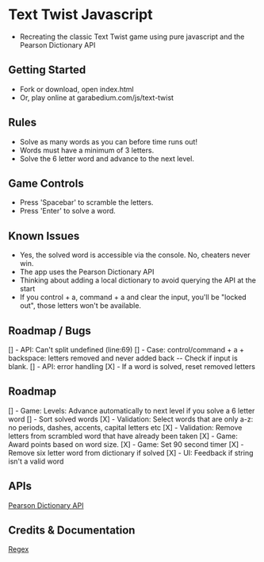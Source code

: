 # Text Twist Javascript
- Recreating the classic Text Twist game using pure javascript and the Pearson Dictionary API

## Getting Started
- Fork or download, open index.html
- Or, play online at garabedium.com/js/text-twist

## Rules
- Solve as many words as you can before time runs out!
- Words must have a minimum of 3 letters.
- Solve the 6 letter word and advance to the next level.

## Game Controls
- Press 'Spacebar' to scramble the letters.
- Press 'Enter' to solve a word.

## Known Issues
- Yes, the solved word is accessible via the console. No, cheaters never win.
- The app uses the Pearson Dictionary API
- Thinking about adding a local dictionary to avoid querying the API at the start
- If you control + a, command + a and clear the input, you'll be "locked out", those letters won't be available.

## Roadmap / Bugs
[] - API: Can't split undefined (line:69)
[] - Case: control/command + a + backspace: letters removed and never added back
	-- Check if input is blank.
[] - API: error handling
[X] - If a word is solved, reset removed letters

## Roadmap
[] - Game: Levels: Advance automatically to next level if you solve a 6 letter word
[] - Sort solved words
[X] - Validation: Select words that are only a-z: no periods, dashes, accents, capital letters etc
[X] - Validation: Remove letters from scrambled word that have already been taken
[X] - Game: Award points based on word size.
[X] - Game: Set 90 second timer
[X] - Remove six letter word from dictionary if solved
[X] - UI: Feedback if string isn't a valid word

## APIs
[Pearson Dictionary API](http://developer.pearson.com/apis/dictionaries)

## Credits & Documentation
[Regex](http://stackoverflow.com/questions/23476532/check-if-string-contains-only-letters-in-javascript)